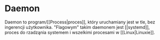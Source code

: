 # Daemon
Daemon to program/[[Process|proces]], który uruchamiany jest w tle, bez ingerencji użytkownika. "Flagowym" takim daemonem jest [[systemd]], proces do rzadząnia systemem i wszelkimi procesami w [[Linux|Linuxie]].
